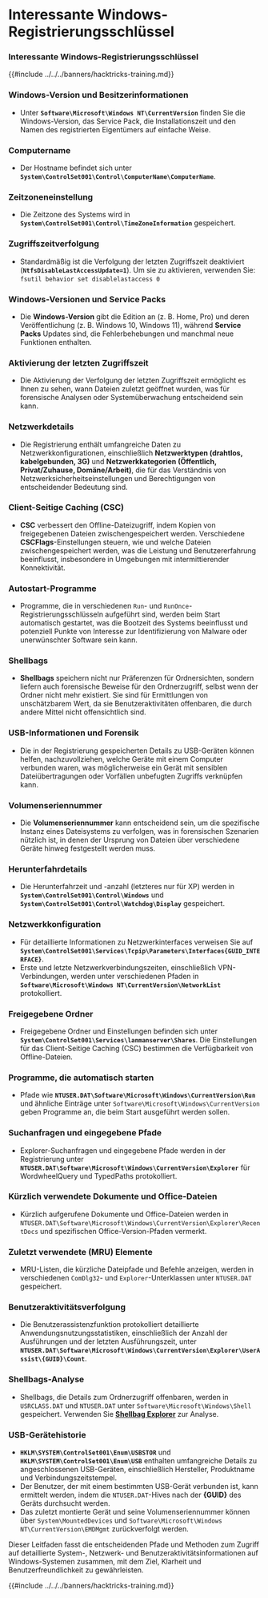 # Interessante Windows-Registrierungsschlüssel

### Interessante Windows-Registrierungsschlüssel

{{#include ../../../banners/hacktricks-training.md}}

### **Windows-Version und Besitzerinformationen**

- Unter **`Software\Microsoft\Windows NT\CurrentVersion`** finden Sie die Windows-Version, das Service Pack, die Installationszeit und den Namen des registrierten Eigentümers auf einfache Weise.

### **Computername**

- Der Hostname befindet sich unter **`System\ControlSet001\Control\ComputerName\ComputerName`**.

### **Zeitzoneneinstellung**

- Die Zeitzone des Systems wird in **`System\ControlSet001\Control\TimeZoneInformation`** gespeichert.

### **Zugriffszeitverfolgung**

- Standardmäßig ist die Verfolgung der letzten Zugriffszeit deaktiviert (**`NtfsDisableLastAccessUpdate=1`**). Um sie zu aktivieren, verwenden Sie:
`fsutil behavior set disablelastaccess 0`

### Windows-Versionen und Service Packs

- Die **Windows-Version** gibt die Edition an (z. B. Home, Pro) und deren Veröffentlichung (z. B. Windows 10, Windows 11), während **Service Packs** Updates sind, die Fehlerbehebungen und manchmal neue Funktionen enthalten.

### Aktivierung der letzten Zugriffszeit

- Die Aktivierung der Verfolgung der letzten Zugriffszeit ermöglicht es Ihnen zu sehen, wann Dateien zuletzt geöffnet wurden, was für forensische Analysen oder Systemüberwachung entscheidend sein kann.

### Netzwerkdetails

- Die Registrierung enthält umfangreiche Daten zu Netzwerkkonfigurationen, einschließlich **Netzwerktypen (drahtlos, kabelgebunden, 3G)** und **Netzwerkkategorien (Öffentlich, Privat/Zuhause, Domäne/Arbeit)**, die für das Verständnis von Netzwerksicherheitseinstellungen und Berechtigungen von entscheidender Bedeutung sind.

### Client-Seitige Caching (CSC)

- **CSC** verbessert den Offline-Dateizugriff, indem Kopien von freigegebenen Dateien zwischengespeichert werden. Verschiedene **CSCFlags**-Einstellungen steuern, wie und welche Dateien zwischengespeichert werden, was die Leistung und Benutzererfahrung beeinflusst, insbesondere in Umgebungen mit intermittierender Konnektivität.

### Autostart-Programme

- Programme, die in verschiedenen `Run`- und `RunOnce`-Registrierungsschlüsseln aufgeführt sind, werden beim Start automatisch gestartet, was die Bootzeit des Systems beeinflusst und potenziell Punkte von Interesse zur Identifizierung von Malware oder unerwünschter Software sein kann.

### Shellbags

- **Shellbags** speichern nicht nur Präferenzen für Ordnersichten, sondern liefern auch forensische Beweise für den Ordnerzugriff, selbst wenn der Ordner nicht mehr existiert. Sie sind für Ermittlungen von unschätzbarem Wert, da sie Benutzeraktivitäten offenbaren, die durch andere Mittel nicht offensichtlich sind.

### USB-Informationen und Forensik

- Die in der Registrierung gespeicherten Details zu USB-Geräten können helfen, nachzuvollziehen, welche Geräte mit einem Computer verbunden waren, was möglicherweise ein Gerät mit sensiblen Dateiübertragungen oder Vorfällen unbefugten Zugriffs verknüpfen kann.

### Volumenseriennummer

- Die **Volumenseriennummer** kann entscheidend sein, um die spezifische Instanz eines Dateisystems zu verfolgen, was in forensischen Szenarien nützlich ist, in denen der Ursprung von Dateien über verschiedene Geräte hinweg festgestellt werden muss.

### **Herunterfahrdetails**

- Die Herunterfahrzeit und -anzahl (letzteres nur für XP) werden in **`System\ControlSet001\Control\Windows`** und **`System\ControlSet001\Control\Watchdog\Display`** gespeichert.

### **Netzwerkkonfiguration**

- Für detaillierte Informationen zu Netzwerkinterfaces verweisen Sie auf **`System\ControlSet001\Services\Tcpip\Parameters\Interfaces{GUID_INTERFACE}`**.
- Erste und letzte Netzwerkverbindungszeiten, einschließlich VPN-Verbindungen, werden unter verschiedenen Pfaden in **`Software\Microsoft\Windows NT\CurrentVersion\NetworkList`** protokolliert.

### **Freigegebene Ordner**

- Freigegebene Ordner und Einstellungen befinden sich unter **`System\ControlSet001\Services\lanmanserver\Shares`**. Die Einstellungen für das Client-Seitige Caching (CSC) bestimmen die Verfügbarkeit von Offline-Dateien.

### **Programme, die automatisch starten**

- Pfade wie **`NTUSER.DAT\Software\Microsoft\Windows\CurrentVersion\Run`** und ähnliche Einträge unter `Software\Microsoft\Windows\CurrentVersion` geben Programme an, die beim Start ausgeführt werden sollen.

### **Suchanfragen und eingegebene Pfade**

- Explorer-Suchanfragen und eingegebene Pfade werden in der Registrierung unter **`NTUSER.DAT\Software\Microsoft\Windows\CurrentVersion\Explorer`** für WordwheelQuery und TypedPaths protokolliert.

### **Kürzlich verwendete Dokumente und Office-Dateien**

- Kürzlich aufgerufene Dokumente und Office-Dateien werden in `NTUSER.DAT\Software\Microsoft\Windows\CurrentVersion\Explorer\RecentDocs` und spezifischen Office-Version-Pfaden vermerkt.

### **Zuletzt verwendete (MRU) Elemente**

- MRU-Listen, die kürzliche Dateipfade und Befehle anzeigen, werden in verschiedenen `ComDlg32`- und `Explorer`-Unterklassen unter `NTUSER.DAT` gespeichert.

### **Benutzeraktivitätsverfolgung**

- Die Benutzerassistenzfunktion protokolliert detaillierte Anwendungsnutzungsstatistiken, einschließlich der Anzahl der Ausführungen und der letzten Ausführungszeit, unter **`NTUSER.DAT\Software\Microsoft\Windows\CurrentVersion\Explorer\UserAssist\{GUID}\Count`**.

### **Shellbags-Analyse**

- Shellbags, die Details zum Ordnerzugriff offenbaren, werden in `USRCLASS.DAT` und `NTUSER.DAT` unter `Software\Microsoft\Windows\Shell` gespeichert. Verwenden Sie **[Shellbag Explorer](https://ericzimmerman.github.io/#!index.md)** zur Analyse.

### **USB-Gerätehistorie**

- **`HKLM\SYSTEM\ControlSet001\Enum\USBSTOR`** und **`HKLM\SYSTEM\ControlSet001\Enum\USB`** enthalten umfangreiche Details zu angeschlossenen USB-Geräten, einschließlich Hersteller, Produktname und Verbindungszeitstempel.
- Der Benutzer, der mit einem bestimmten USB-Gerät verbunden ist, kann ermittelt werden, indem die `NTUSER.DAT`-Hives nach der **{GUID}** des Geräts durchsucht werden.
- Das zuletzt montierte Gerät und seine Volumenseriennummer können über `System\MountedDevices` und `Software\Microsoft\Windows NT\CurrentVersion\EMDMgmt` zurückverfolgt werden.

Dieser Leitfaden fasst die entscheidenden Pfade und Methoden zum Zugriff auf detaillierte System-, Netzwerk- und Benutzeraktivitätsinformationen auf Windows-Systemen zusammen, mit dem Ziel, Klarheit und Benutzerfreundlichkeit zu gewährleisten.

{{#include ../../../banners/hacktricks-training.md}}

